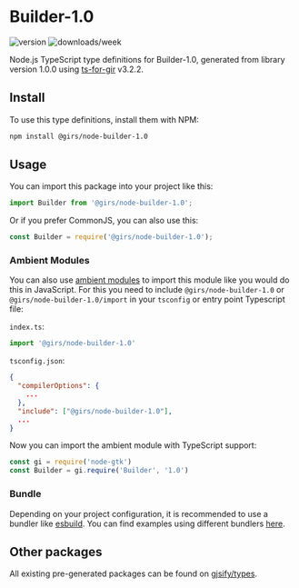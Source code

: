 
# Builder-1.0

![version](https://img.shields.io/npm/v/@girs/node-builder-1.0)
![downloads/week](https://img.shields.io/npm/dw/@girs/node-builder-1.0)


Node.js TypeScript type definitions for Builder-1.0, generated from library version 1.0.0 using [ts-for-gir](https://github.com/gjsify/ts-for-gir) v3.2.2.


## Install

To use this type definitions, install them with NPM:
```bash
npm install @girs/node-builder-1.0
```

## Usage

You can import this package into your project like this:
```ts
import Builder from '@girs/node-builder-1.0';
```

Or if you prefer CommonJS, you can also use this:
```ts
const Builder = require('@girs/node-builder-1.0');
```

### Ambient Modules

You can also use [ambient modules](https://github.com/gjsify/ts-for-gir/tree/main/packages/cli#ambient-modules) to import this module like you would do this in JavaScript.
For this you need to include `@girs/node-builder-1.0` or `@girs/node-builder-1.0/import` in your `tsconfig` or entry point Typescript file:

`index.ts`:
```ts
import '@girs/node-builder-1.0'
```

`tsconfig.json`:
```json
{
  "compilerOptions": {
    ...
  },
  "include": ["@girs/node-builder-1.0"],
  ...
}
```

Now you can import the ambient module with TypeScript support: 

```ts
const gi = require('node-gtk')
const Builder = gi.require('Builder', '1.0')
```


### Bundle

Depending on your project configuration, it is recommended to use a bundler like [esbuild](https://esbuild.github.io/). You can find examples using different bundlers [here](https://github.com/gjsify/ts-for-gir/tree/main/examples).

## Other packages

All existing pre-generated packages can be found on [gjsify/types](https://github.com/gjsify/types).

